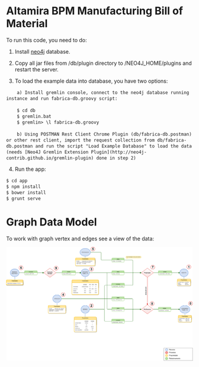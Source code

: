 Altamira BPM Manufacturing Bill of Material
===========================================

To run this code, you need to do: 

1. Install [neo4j](http://neo4j.com/artifact.php?name=neo4j-community_windows_2_1_3.exe) database.

2. Copy all jar files from /db/plugin directory to /NEO4J_HOME/plugins and restart the server.

3. To load the example data into database, you have two options:

```
    a) Install gremlin console, connect to the neo4j database running instance and run fabrica-db.groovy script:

    $ cd db
    $ gremlin.bat
    $ gremlin> \l fabrica-db.groovy

    b) Using POSTMAN Rest Client Chrome Plugin (db/fabrica-db.postman) or other rest client, import the request collection from db/fabrica-db.postman and run the script "Load Example Database" to load the data (needs [Neo4J Gremlin Extension Plugin](http://neo4j-contrib.github.io/gremlin-plugin) done in step 2)
```

4. Run the app:

```
$ cd app
$ npm install
$ bower install
$ grunt serve
```

Graph Data Model
================

To work with graph vertex and edges see a view of the data:

![Alt text](docs/Processo%20de%20Fabricação.png?raw=true "Fabrica")
